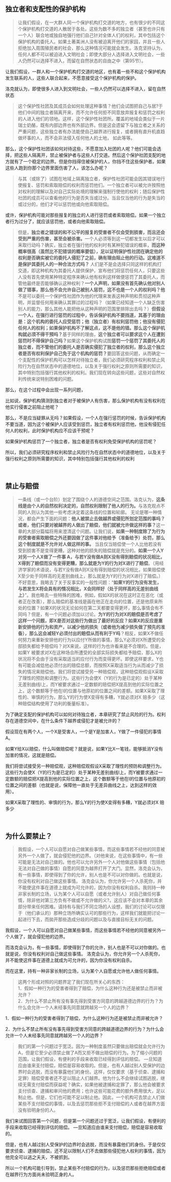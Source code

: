 <h2>独立者和支配性的保护机构</h2><blockquote data-pid="Uain_PNJ">让我们假设，在一大群人同一个保护机构打交道的地方，也有很少的不同这个保护机构打交道的人散居于各处。这些为数不多的独立者（甚至也许只有一个人）联合地或独自地强行他们自己针对全体人们的权利，其中包括这个保护机构的委托人。如果土著美洲人没有被迫离开他们的家园，并且一些人拒绝加入周围殖民者的社会，那么这种情况可能就会发生。洛克坚持认为，任何人都不可以被迫进入文明社会；即使大部分人选择进入文明社会，一些人仍然可以选择不进入，而留在自然状态的自由之中（第95节）。</blockquote><p data-pid="642h--7_">让我们假设，一群人和一个保护机构打交道的地区，也有着一些不和这个保护机构发生联系的人，这些人联合起来，不愿意接受这个保护机构的保护。</p><p data-pid="2XEaeF2E">洛克就认为，即使很多人进入到文明社会，一些人仍然可以选择不进入，留在自然状态</p><blockquote data-pid="WagCzi6z">这个保护性社团及其成员会如何处理这种事情？他们会试图把自己与居?于他们中间的独立者隔离开来，而不允许任何拒不同意放弃报复和惩罚之权利的人进入他们的领地。这样，这个保护性社团所。覆盖的地域会类似于一片瑞士奶酪，既有内部边界也有外部边界。但是这会遗留下与独立者之关系的严重问题，这些独立者有办法能使自己越界进行报复，或者拥有直升机直趋做坏事的人，而不会非法侵入任何他人的土地， 如此等等。</blockquote><p data-pid="g2jXQVlJ">那么，这个保护性社团该如何对待这些，不愿意加入社团的人呢？他们可能会选择，把这些人隔离开，禁止被保护者与这些人打交道。然后这个保护社团支配的地方就有了一个稳定的边界。但是你挡得住被保护的人，你挡不住这些保护者。如果这些人跑到你那个边界里面伤害了人，该怎么办呢？</p><blockquote data-pid="EsvJtkGh">与其（或除了）试图在地域上隔离独立者，保护性社团可能会因其错误地行使报复、惩罚和索取赔偿的权利而惩罚他们。一个独立者可以被允许按照他对权利的理解以及对自己实际处境的理解来强制行使他的权利；随后保护性社团的成员可以查看他的行为是否失当或过分。当且仅当他的行为是失当的或过分的，他们才可以惩罚他或向他索取赔偿。</blockquote><p data-pid="rBQgrUyJ">或许，保护机构可能对那些报复的独立的人进行惩罚或者索取赔偿。如果一个独立者行为过分了，就应该惩罚他，或者向他索取赔偿。</p><blockquote data-pid="cd2pcD-m">但是，<b>独立者之错误的和不公平的报复的受害者不仅会受到损害，而且还会受到严重的伤害，甚至会被杀害。</b>一个人必须等到这一切都发生以后才可以釆取行动吗？确实，独立者在强行他的权利时有某种犯错误的概率，<b>而这种概率很高（虽然比不犯错误的概率要低），足以证明保护性社团在确定他的权利是否确实被它的委托人侵犯了之前，确有理由阻止他的行动。这难道不是保护其委托人的一种合法方式吗？ </b>人们是不是会选择只同这样的机构打交道，即这种机构为其委托人提供保护，宣布他们将惩罚任何人，只要这些人没有首先使用某种特定程序来确认他有权利这样做便惩罚了其委托人，而管他最终是否能够确认这种权利？<b>一个人声明，如果没有首先确认他对别人做了错事，那么他不会允许自己被别人惩罚，这不也是一个人的权利吗？他</b>不是可以委托一个保护性社团作为他的代理来发表这种声明和贯彻这种声明，并监督任何用来确认其罪过的过程吗？（如果已经知道一个人缺乏伤害别人的能力，那么其他人能把他从这种声明的范围里排除出去吗？）<b>但假设一个人，在强行进行惩罚的过程中，告诉保护机构不要挡道，其基于的理由是：这个机构的委托人应受惩罚；他（独立者）有权利惩罚他；他没有侵犯任何人的权利；如果保护机构不了解这点，这不是他的错。那么这个保护机构就必须不得干预吗？</b>基于同样的理由，<b>这个独立者可以要求这个人在遭到惩罚时不得保护自己吗？</b>如果这个保护机构试图<b>惩罚一个惩罚了其委托人的独立者，而不管他们的委托人是否确实侵犯了独立者的权利，那么这个独立者是否有权利保护自己免于这个机构的惩罚？</b>要回答这些问题，从而确定一个支配性的保护机构可以怎样对待独立者，我们必须研究程序权利和禁止风险行为在自然状态中的道德地位，以及关于强行权利之原则所需要的知识，其中特别包括强行其他权利的权利。我们现在转向这些问题，这些对自然权利传统来说特别困难的问题。</blockquote><p data-pid="v98GBarr">那么，在这个过程中会出现一系列问题，</p><p data-pid="Gctk8wQ0">比如说，保护机构猜测到独立者对于被保护人有伤害，那么保护机构有没有权利在他实行侵害之前阻止他呢？</p><p data-pid="WjEA1U5H">那么，不是应当疑罪从无吗？如果假设，一个人在强行惩罚的时候，告诉保护机构不要当道，因为这个被保护人应该受到惩罚，独立者有权利惩罚他，他没有侵犯任何人的权利，此时保护机构应不应该干预呢？</p><p data-pid="PLs3zf6s">如果保护机构惩罚了一个独立者，独立者是否有权利免受保护机构的惩罚呢？</p><p data-pid="AAn8B2as">所以，我们必须研究程序权利和禁止风险行为在自然状态中的道德地位，以及关于强行权利之原则所需要的知识，其中特别包括强行其他权利的权利</p><p><br></p><h2>禁止与赔偿</h2><blockquote data-pid="xFGrbWkb">一条线（或一个台阶）划定了围绕个人的道德空间之范围。洛克认为，<b>这条线是由个人的自然权利决定的，自然权利限制了他人的行为。</b>与洛克观点不同的人则认为其他一些考虑决定着这条线的位置和轮廓。 无论是哪一种情况，都会产生下面的问题：<b>他人被禁止去做越界或侵犯所划定范围的事吗？或者，他们只要对被越界的人做出了赔偿，他们就被允许做这样的事？</b>这一章的大部分篇幅将用来澄清这个问题。让我们说，<b>如果一种制度除了为行为的受害者索取赔偿之外还要因做了这件事对他给予（准备给予）处罚，那么这个制度就是不允许对人做这样的事。 </b>当且仅当赔偿使一个人比他若没有受到损害不是变得更糟，这种对他的损失的赔偿就是充分的。<b>如果一个人Y对另一个人X做了一件事 A，与若Y没有做A则X没有得到赔偿的状况相比，X得到了赔偿而没有变得更糟，那么就是为Y的行为对X进行了赔偿</b>。（用经济学家的术语说，与若Y没有做A则X没有得到赔偿的状况相比，如果赔偿使X至少处于同样高的无差别曲线上，那么就是为Y的行为对X进行了赔偿。） 不好意思，我略去了关于反事实的一般性问题：“<b>如果Y的行为没有发生，与若发生X将会具有的情况相比，X会同样好（处于同样高的无差别曲线上）</b>”。我也略去一些特殊的困难，例如，假如X的状况在这时正在恶化（或者正在改善），那么赔偿的基准线是画在他正在走向的位置，还是他原来所处的位置？如果X的状况无论如何在第二天都要变得更坏，那么事情会有不同吗？但是，有一个问题必须加以讨论。<b>为Y的行为对X的赔偿是否考虑了这样一个问题，即X是否对这些行为做出了最好的反应？如果X的反应是重新安排他的行为和资产，以减少他的损失（或者他为减少损失做了预先的准备），那么这会减轻Y必须付出的赔偿从而有利于Y吗</b>？相反，如果X不做任何努力来重新安排他的行为以应付Y所做的事情，那么Y必须对X所遭受的全部损失都给予赔偿吗？对X来说，这样的行为也许看来是不合理的。但是，如果Y 被要求对X在这种场合所遭受的全部实际损失都给予赔偿，那么X的状况将不会由于没有采取适当的应付行为而变得更坏。即使这样要求，Y也有可能会减低他必须付出的赔偿总额，而按照X采取适当行为从而减少了损失的情况来赔偿他。我们将尝试接受另一种赔偿观，这种赔偿观假设X采取了理性的预防和调整行为。这些行为会使X（Y的行为是已定的）处于某种无差别曲线I上，而Y被要求通过一定数额的赔偿把X提高到他的实际位置之上，这个数额等于他在I的位置与他原初的位置之间的差额。如果X采取了理性的、审慎的行为，那么Y的行为使X变得有多糟，Y就必须对X 赔多少（这种赔偿结构使用了功利的衡量标准）。</blockquote><p data-pid="m2hP_weR">为了确定支配的保护机构可以如何对待独立者，本章研究了禁止风险的行为。权利存在道德空间中，在什么条件下越界或侵犯才是被允许的？</p><p data-pid="1ynjKi1n">假设现在有两个人，一个X是受害人，一个是Y是加害人，Y做了一件侵犯的事情A。</p><p data-pid="ErvCCNpd">如果Y给X以赔偿，什么叫做赔偿呢？就是说，如果Y比X一笔钱，能够抵消Y没有加害的情况，这就是赔偿。</p><p data-pid="wCoKxLBV">我们将尝试接受另一种赔偿观，这种赔偿观假设X采取了理性的预防和调整行为。这些行为会使X（Y的行为是已定的）处于某种无差别曲线I上，而Y被要求通过一定数额的赔偿把X提高到他的实际位置之上，这个数额等于他在I的位置与他原初的位置之间的差额（也就是说，保障他一直处于无差异曲线之上，达到这样的效用）。</p><p data-pid="vfQREpqi">如果X采取了理性的、审慎的行为，那么Y的行为使X变得有多糟，Y就必须对X 赔多少</p><p><br></p><h2>为什么要禁止？</h2><blockquote data-pid="kdm5ceFd">我假设，一个人可以自愿对自己做某些事情，而这些事情若不经他的同意被另外一个人做了，就会侵犯他的边界。（对他来说，在这些事情中，有一些可能是无法对自己做的。他也可以允许另外一个人对他做这些事情（包括他无法对自己做的事情）自愿的同意为越界打开了大门。显然，洛克会认为，有一些事情，即使得到了你的允许，别人也是不可以对你做的。也就是说，你没有权利对自己做这些事情。 洛克会认为，你允许另一个人杀死你，并不能使这件事在道德上就成为可允许的，因为你没有权利自杀。我则持一种非家长制的立场，认为某个人可以自愿（或者允许别人）对自己做任何事情，除非他对第三方负有不做或不允许做的义?。这应该不会对本章的其余部分带来任何困难。请持有与我们不同立场的人设想，我们的讨论可以仅限于（他们承认的）那种立场所确实认可的那些行为，这样我们就能把讨论一起进行下去，而拋开那些造成分歧的问题以及与直接目标无关的问题。</blockquote><p data-pid="ykoTpvSx">我假设，一个人可以自愿对自己做某些事情，而这些事情若不经他的同意被另外一个人做了，就会侵犯他的边界。</p><p data-pid="1PMPtVMu">而洛克会认为，有一些事情，即使得到了你的允许，别人也是不可以对你做的。也就是说，你没有权利对自己做这些事情。 洛克会认为，你允许另一个人杀死你，并不能使这件事在道德上就成为可允许的，因为你没有权利自杀。</p><p data-pid="8Fr6bx_w">而在这里，持有一种非家长制的立场，认为某个人自愿或允许他人做任何事情。</p><blockquote data-pid="ciYliJo_">这两个形成对照的问题界定了我们现在所关心的东西：<br>1．假如一种行为的受害者得到了赔偿，为什么这种行为还是被禁止而非被允许？<br>2．为什么不禁止所有没有事先得到受害方同意的跨越道德边界的行为？为什么会允许一个人未经事先同意就跨越另一个人的边界？</blockquote><p data-pid="A3BuF_Vi">1．假如一种行为的受害者得到了赔偿，为什么这种行为还是被禁止而非被允许？</p><p data-pid="SqblrMb3">2．为什么不禁止所有没有事先得到受害方同意的跨越道德边界的行为？为什么会允许一个人未经事先同意就跨越另一个人的边界？</p><blockquote data-pid="DhwIZiGl">我们的第一个问题过于宽泛。因为一种制度虽然只要做出赔偿就会允许行为A，但是它至少必须禁止做了A而又拒不做出赔偿的行为。为了缩小问题的范围，让我们假设，有便利的手段来收取已经得到评估的赔偿。 —旦知道应由谁来支付赔偿，赔偿是容易收取的。但是，也有人越过别人受保护的边界时会逃脱，而没有暴露他们的身份。这样，仅仅要求（基于侦查、逮捕和定罪）赔偿受害者还不足以阻止人们越界。他为什么不会继续试图逃脱，继续无需支付赔偿而获益呢？确实，如果他被逮捕和定罪了，那么他会被要求支付侦查、逮捕和审问他的费用；也许这些可能花费的额外费用很大，足以制止他。但是，它们也可能不足以制止他。因此，一个机构可去禁止人们做某些不支付赔偿的事情，以及去惩罚那些拒不支付赔偿的人或者在越界方面没有验明身份的人。</blockquote><p data-pid="M4b7Ojia">我们来试图回答第一个问题，但是第一个问题还过于宽泛，让我们假设，有便利的手段来收取已经得到评估的赔偿。 —旦知道应由谁来支付赔偿，赔偿是容易收取的。</p><p data-pid="ZuugVXaC">但是，也有人越过别人受保护的边界时会逃脱，而没有暴露他们的身份。于是仅仅要求侦查、逮捕的赔偿，还不足以限制人们不去做那些侵犯他人权利的事情，因为他完全可以逃之夭夭，不被抓到。</p><p data-pid="xuR3pWQh">所以一个机构可能引导到，禁止某些不付赔偿的行为，以及惩罚那些拒绝赔偿或者在越界行为方面尚未验明正身的人。</p>